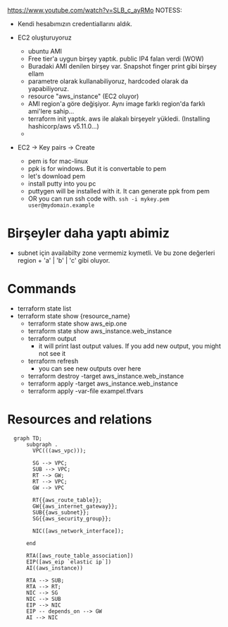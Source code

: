 https://www.youtube.com/watch?v=SLB_c_ayRMo
NOTESS:

- Kendi hesabımızın credentiallarını aldık.
- EC2 oluşturuyoruz

  - ubuntu AMI
  - Free tier'a uygun birşey yaptık. public IP4 falan verdi (WOW)
  - Buradaki AMI denilen birşey var. Snapshot finger print gibi birşey ellam
  - parametre olarak kullanabiliyoruz, hardcoded olarak da yapabiliyoruz.
  - resource "aws_instance" (EC2 oluyor)
  - AMI region'a göre değişiyor. Aynı image farklı region'da farklı ami'lere sahip...
  - terraform init yaptık. aws ile alakalı birşeyelr yükledi. (Installing hashicorp/aws v5.11.0...)
  -

- EC2 -> Key pairs -> Create
  - pem is for mac-linux
  - ppk is for windows. But it is convertable to pem
  - let's download pem
  - install putty into you pc
  - puttygen will be installed with it. It can generate ppk from pem
  - OR you can run ssh code with. `ssh -i mykey.pem user@mydomain.example`

# Birşeyler daha yaptı abimiz

- subnet için availabilty zone vermemiz kıymetli. Ve bu zone değerleri region + 'a' | 'b' | 'c' gibi oluyor.

# Commands

- terraform state list
- terraform state show {resource_name}
  - terraform state show aws_eip.one
  - terraform state show aws_instance.web_instance
  - terraform output
    - it will print last output values. If you add new output, you might not see it
  - terraform refresh
    - you can see new outputs over here
  - terraform destroy -target aws_instance.web_instance
  - terraform apply -target aws_instance.web_instance
  - terraform apply -var-file exampel.tfvars

# Resources and relations

```mermaid
  graph TD;
      subgraph .
        VPC(((aws_vpc)));

        SG --> VPC;
        SUB --> VPC;
        RT --> GW;
        RT --> VPC;
        GW --> VPC

        RT{{aws_route_table}};
        GW{{aws_internet_gateway}};
        SUB{{aws_subnet}};
        SG{{aws_security_group}};

        NIC([aws_network_interface]);

      end

      RTA([aws_route_table_association])
      EIP([aws_eip `elastic ip`])
      AI((aws_instance))

      RTA --> SUB;
      RTA --> RT;
      NIC --> SG
      NIC --> SUB
      EIP --> NIC
      EIP -- depends_on --> GW
      AI --> NIC

```
